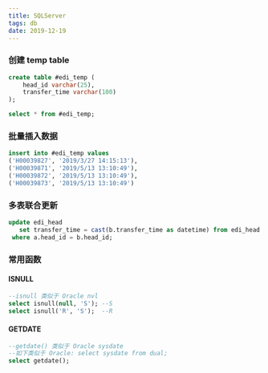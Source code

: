 ```yaml
---
title: SQLServer
tags: db
date: 2019-12-19
---
```


### 创建 temp table

```sql
create table #edi_temp (
	head_id varchar(25),
	transfer_time varchar(100)
);

select * from #edi_temp;
```

### 批量插入数据

```sql
insert into #edi_temp values
('H00039827', '2019/3/27 14:15:13'),
('H00039871', '2019/5/13 13:10:49'),
('H00039872', '2019/5/13 13:10:49'),
('H00039873', '2019/5/13 13:10:49')
```

### 多表联合更新

```sql
update edi_head
   set transfer_time = cast(b.transfer_time as datetime) from edi_head a, #edi_temp b
 where a.head_id = b.head_id;
```

### 常用函数

#### ISNULL

```sql
--isnull 类似于 Oracle nvl
select isnull(null, 'S'); --S
select isnull('R', 'S');  --R
```

#### GETDATE

```sql
--getdate() 类似于 Oracle sysdate
--如下类似于 Oracle: select sysdate from dual;
select getdate();
```
